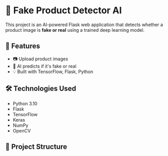 # 🧠 Fake Product Detector AI

This project is an AI-powered Flask web application that detects whether a product image is **fake or real** using a trained deep learning model.

## 🚀 Features

- 📷 Upload product images
- 🤖 AI predicts if it's fake or real
- 💡 Built with TensorFlow, Flask, Python

## 🛠️ Technologies Used

- Python 3.10
- Flask
- TensorFlow
- Keras
- NumPy
- OpenCV

## 📁 Project Structure

